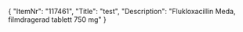 {
  "ItemNr": "117461",
  "Title": "test",
  "Description": "Flukloxacillin Meda, filmdragerad tablett 750 mg"
}